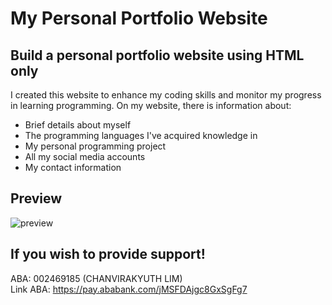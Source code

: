 # My Personal Portfolio Website

## Build a personal portfolio website using HTML only

I created this website to enhance my coding skills and monitor my progress in learning programming. On my website, there is information about:

* Brief details about myself
* The programming languages I've acquired knowledge in
* My personal programming project
* All my social media accounts
* My contact information

## Preview
![preview](https://github.com/YuthCode/html-portfolio-website/assets/158740967/019df4b1-308d-4fb7-9f18-00b11ba93f44)

## If you wish to provide support!
ABA: 002469185 (CHANVIRAKYUTH LIM)
<br>
Link ABA: https://pay.ababank.com/jMSFDAjgc8GxSgFg7
